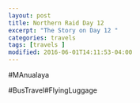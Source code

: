 ```yaml
---
layout: post
title: Northern Raid Day 12
excerpt: "The Story on Day 12 "
categories: travels
tags: [travels ]
modified: 2016-06-01T14:11:53-04:00
---
```

#MAnualaya

#BusTravel#FlyingLuggage
